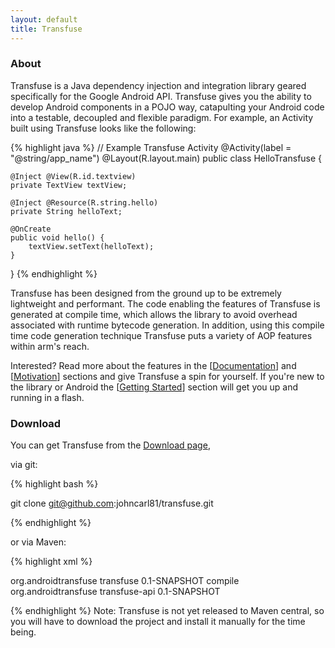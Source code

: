 ```yaml
---
layout: default
title: Transfuse
---
```



### About
Transfuse is a Java dependency injection and integration library geared specifically for the Google Android API.  Transfuse gives you the ability to develop Android components in a POJO way, catapulting your Android code into a testable, decoupled and flexible paradigm.  For example, an Activity built using Transfuse looks like the following:

{% highlight java %}
// Example Transfuse Activity
@Activity(label = "@string/app_name")
@Layout(R.layout.main)
public class HelloTransfuse {

    @Inject @View(R.id.textview)
    private TextView textView;

    @Inject @Resource(R.string.hello)
    private String helloText;

    @OnCreate
    public void hello() {
        textView.setText(helloText);
    }
}
{% endhighlight %}

Transfuse has been designed from the ground up to be extremely lightweight and performant.  The code enabling the features of Transfuse is generated at compile time, which allows the library to avoid overhead associated with runtime bytecode generation.  In addition, using this compile time code generation technique Transfuse puts a variety of AOP features within arm's reach.

Interested?  Read more about the features in the [[Documentation](documentation.html)] and [[Motivation](motivation.html)] sections and give Transfuse a spin for yourself.  If you're new to the library or Android the [[Getting Started](getting_started.html)] section will get you up and running in a flash.


### Download

You can get Transfuse from the [Download page][1], 

via git:

{% highlight bash %}

git clone git@github.com:johncarl81/transfuse.git

{% endhighlight %}

or via Maven:

{% highlight xml %}

<dependency>
    <groupId>org.androidtransfuse</groupId>
    <artifactId>transfuse</artifactId>
    <version>0.1-SNAPSHOT</version>
    <scope>compile</scope>
</dependency>
<dependency>
    <groupId>org.androidtransfuse</groupId>
    <artifactId>transfuse-api</artifactId>
    <version>0.1-SNAPSHOT</version>
</dependency>

{% endhighlight %}
Note: Transfuse is not yet released to Maven central, so you will have to download the project and install it manually for the time being.

[1]: https://github.com/johncarl81/transfuse/downloads

